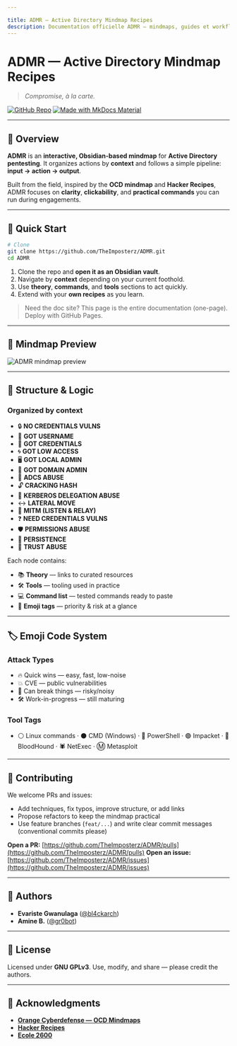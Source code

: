 ```yaml
---

title: ADMR — Active Directory Mindmap Recipes
description: Documentation officielle ADMR — mindmaps, guides et workflows opérationnels pour le pentest Active Directory.
---
```


# ADMR — Active Directory Mindmap Recipes

> *Compromise, à la carte.*

[![GitHub Repo](https://img.shields.io/badge/GitHub-TheImposterz%2FADMR-black?logo=github)](https://github.com/TheImposterz/ADMR) [![Made with MkDocs Material](https://img.shields.io/badge/MkDocs-Material-blue)](https://squidfunk.github.io/mkdocs-material/)

---

## 🧭 Overview

**ADMR** is an **interactive, Obsidian-based mindmap** for **Active Directory pentesting**.
It organizes actions by **context** and follows a simple pipeline: **input → action → output**.

Built from the field, inspired by the **OCD mindmap** and **Hacker Recipes**, ADMR focuses on **clarity**, **clickability**, and **practical commands** you can run during engagements.

---

## 🚀 Quick Start

```bash
# Clone
git clone https://github.com/TheImposterz/ADMR.git
cd ADMR
```

1. Clone the repo and **open it as an Obsidian vault**.
2. Navigate by **context** depending on your current foothold.
3. Use **theory**, **commands**, and **tools** sections to act quickly.
4. Extend with your **own recipes** as you learn.

> Need the doc site? This page is the entire documentation (one-page). Deploy with GitHub Pages.

---

## 🧩 Mindmap Preview

<img src="assets/img/cover.png" alt="ADMR mindmap preview" />

---

## 🧱 Structure & Logic

### Organized by context

* 🔒 **NO CREDENTIALS VULNS**
* 👤 **GOT USERNAME**
* 🔑 **GOT CREDENTIALS**
* 🌀 **GOT LOW ACCESS**
* 🖥️ **GOT LOCAL ADMIN**
* 🏰 **GOT DOMAIN ADMIN**
* 📜 **ADCS ABUSE**
* 🔓 **CRACKING HASH**
* 🎫 **KERBEROS DELEGATION ABUSE**
* ↔️ **LATERAL MOVE**
* 📡 **MITM (LISTEN & RELAY)**
* ❓ **NEED CREDENTIALS VULNS**
* 🛡️ **PERMISSIONS ABUSE**
* 📌 **PERSISTENCE**
* 🤝 **TRUST ABUSE**

Each node contains:

* 📚 **Theory** — links to curated resources
* 🛠 **Tools** — tooling used in practice
* 💻 **Command list** — tested commands ready to paste
* 🔖 **Emoji tags** — priority & risk at a glance

---

## 🏷️ Emoji Code System

### Attack Types

* 🔥 Quick wins — easy, fast, low-noise
* 💥 CVE — public vulnerabilities
* 🚨 Can break things — risky/noisy
* 🛠️ Work-in-progress — still maturing

### Tool Tags

* ⚪ Linux commands · ⚫ CMD (Windows) · 🔵 PowerShell · 🟣 Impacket · 🔴 BloodHound · 🕷️ NetExec · Ⓜ️ Metasploit

---

## 🤝 Contributing

We welcome PRs and issues:

* Add techniques, fix typos, improve structure, or add links
* Propose refactors to keep the mindmap practical
* Use feature branches (`feat/...`) and write clear commit messages (conventional commits please)

**Open a PR:** [https://github.com/TheImposterz/ADMR/pulls](https://github.com/TheImposterz/ADMR/pulls)
**Open an issue:** [https://github.com/TheImposterz/ADMR/issues](https://github.com/TheImposterz/ADMR/issues)

---

## 👥 Authors

* **Evariste Gwanulaga** ([@bl4ckarch](https://github.com/bl4ckarch))
* **Amine B.** ([@gr0bot](https://github.com/gr0bot))

---

## 📄 License

Licensed under **GNU GPLv3**.
Use, modify, and share — please credit the authors.

---

## 🙏 Acknowledgments

* **[Orange Cyberdefense — OCD Mindmaps](https://github.com/Orange-Cyberdefense/ocd-mindmaps)**
* **[Hacker Recipes](https://www.thehacker.recipes/)**
* **[Ecole 2600](https://www.2600.eu/)**


